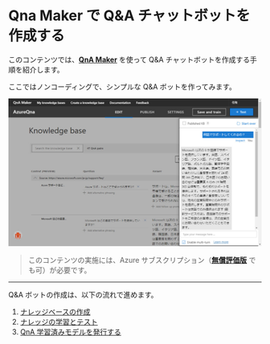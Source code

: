 # Qna Maker で Q&A チャットボットを作成する

このコンテンツでは、[**QnA Maker**](https://www.qnamaker.ai/) を使って Q&A チャットボットを作成する手順を紹介します。

ここではノンコーディングで、シンプルな Q&A ボットを作ってみます。

![QnA Maker](./images/qnamaker.jpg)

> このコンテンツの実施には、Azure サブスクリプション（[**無償評価版**](https://azure.microsoft.com/ja-jp/free/) でも可）が必要です。

---

Q&A ボットの作成は、以下の流れで進めます。

1. [ナレッジベースの作成](./01_createknowledgebase.md)
2. [ナレッジの学習とテスト](./02_train_and_test_qna.md)
3. [QnA 学習済みモデルを発行する](./03_publishqnamodel.md)
